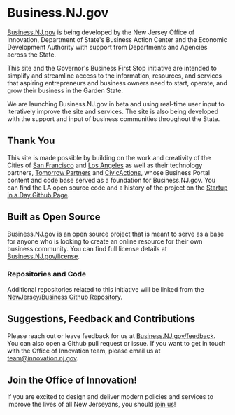 # Business.NJ.gov

[Business.NJ.gov](https://business.nj.gov) is being developed by the New Jersey Office of Innovation, Department of State's Business Action Center and the Economic Development Authority with support from Departments and Agencies across the State. 

This site and the Governor's Business First Stop initiative are intended to simplify and streamline access to the information, resources, and services that aspiring entrepreneurs and business owners need to start, operate, and grow their business in the Garden State.

We are launching Business.NJ.gov in beta and using real-time user input to iteratively improve the site and services. The site is also being developed with the support and input of business communities throughout the State. 


## Thank You

This site is made possible by building on the work and creativity of the Cities of [San Francisco](https://businessportal.sfgov.org) and [Los Angeles](https://business.lacity.org/) as well as their technology partners, [Tomorrow Partners](http://businessportal.tomorrowpartners.com/) and [CivicActions](https://civicactions.com/), whose Business Portal content and code base served as a foundation for Business.NJ.gov.  You can find the LA open source code and a history of the project on the [Startup in a Day Github Page](https://github.com/StartupInADay/Los-Angeles-California#the-business-portal).

## Built as Open Source

Business.NJ.gov is an open source project that is meant to serve as a base for anyone who is looking to create an online resource for their own business community. You can find full license details at [Business.NJ.gov/license](https://business.nj.gov/license).

### Repositories and Code

Additional repositories related to this initiative will be linked from the [NewJersey/Business Github Repository](https://github.com/newjersey/business).



## Suggestions, Feedback and Contributions

Please reach out or leave feedback for us at [Business.NJ.gov/feedback](https://business.nj.gov/feedback). You can also open a Github pull request or issue. If you want to get in touch with the Office of Innovation team, please email us at team@innovation.nj.gov.


## Join the Office of Innovation!

If you are excited to design and deliver modern policies and services to improve the lives of all New Jerseyans, you should [join us](https://innovation.nj.gov/join.html)!
